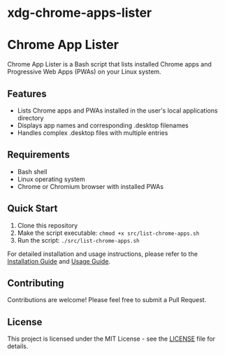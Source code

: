 # xdg-chrome-apps-lister
# Chrome App Lister

   Chrome App Lister is a Bash script that lists installed Chrome apps and Progressive Web Apps (PWAs) on your Linux system.

   ## Features

   - Lists Chrome apps and PWAs installed in the user's local applications directory
   - Displays app names and corresponding .desktop filenames
   - Handles complex .desktop files with multiple entries

   ## Requirements

   - Bash shell
   - Linux operating system
   - Chrome or Chromium browser with installed PWAs

   ## Quick Start

   1. Clone this repository
   2. Make the script executable: `chmod +x src/list-chrome-apps.sh`
   3. Run the script: `./src/list-chrome-apps.sh`

   For detailed installation and usage instructions, please refer to the [Installation Guide](docs/INSTALLATION.md) and [Usage Guide](docs/USAGE.md).

   ## Contributing

   Contributions are welcome! Please feel free to submit a Pull Request.

   ## License

   This project is licensed under the MIT License - see the [LICENSE](LICENSE) file for details.
